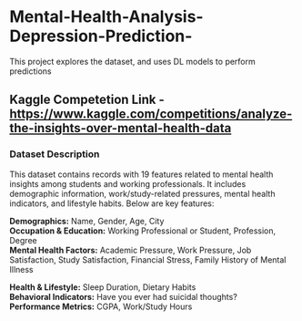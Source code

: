 # Mental-Health-Analysis-Depression-Prediction-
This project explores the dataset, and uses DL models to perform predictions

## Kaggle Competetion Link - https://www.kaggle.com/competitions/analyze-the-insights-over-mental-health-data

### Dataset Description

This dataset contains records with 19 features related to mental health insights among students and working professionals. It includes demographic information, work/study-related pressures, mental health indicators, and lifestyle habits. Below are key features:

**Demographics:** Name, Gender, Age, City <br>
**Occupation & Education:** Working Professional or Student, Profession, Degree <br>
**Mental Health Factors:** Academic Pressure, Work Pressure, Job <br>
Satisfaction, Study Satisfaction, Financial Stress, Family History of Mental Illness <br>

**Health & Lifestyle:** Sleep Duration, Dietary Habits <br>
**Behavioral Indicators:** Have you ever had suicidal thoughts? <br>
**Performance Metrics:** CGPA, Work/Study Hours <br>
